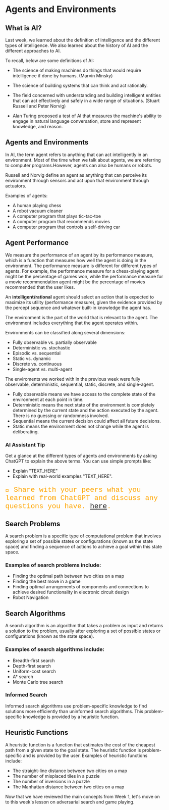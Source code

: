 # Agents and Environments


## What is AI?
Last week, we learned about the definition of intelligence and the different types of intelligence. We also learned about the history of AI and the different approaches to AI.

To recall, below are some definitions of AI:

- The science of making machines do things that would require intelligence if done by humans. (Marvin Minsky)

- The science of building systems that can think and act rationally.

- The field concerned with understanding and building intelligent entities that can act effectively and safely in a wide range of situations. (Stuart Russell and Peter Norvig)


- Alan Turing proposed a test of AI that measures the machine's ability to engage in natural language conversation, store and represent knowledge, and reason.

## Agents and Environments
In AI, the term agent refers to anything that can act intelligently in an environment. Most of the time when we talk about agents, we are referring to computer programs.However, agents can also be humans or robots. 

Russell and Norvig define an agent as anything that can perceive its environment through sensors and act upon that environment through actuators.

Examples of agents:
- A human playing chess
- A robot vacuum cleaner
- A computer program that plays tic-tac-toe
- A computer program that recommends movies
- A computer program that controls a self-driving car

## Agent Performance
We measure the performance of an agent by its performance measure, which is a function that measures how well the agent is doing in the environment. The performance measure is different for different types of agents. For example, the performance measure for a chess-playing agent might be the percentage of games won, while the performance measure for a movie recommendation agent might be the percentage of movies recommended that the user likes.


An **intelligent/rational** agent should select an action that is expected to maximize its utility (performance measure), given the evidence provided by the percept sequence and whatever built-in knowledge the agent has.

The environment is the part of the world that is relevant to the agent. The environment includes everything that the agent operates within.

Environments can be classified along several dimensions:

- Fully observable vs. partially observable
- Deterministic vs. stochastic
- Episodic vs. sequential
- Static vs. dynamic
- Discrete vs. continuous
- Single-agent vs. multi-agent

<aside>

The enviroments we worked with in the previous week were fully observable, deterministic, sequential, static, discrete, and single-agent.

- Fully observable means we have access to the complete state of the environment at each point in time.
- Deterministic means the next state of the environment is completely determined by the current state and the action executed by the agent. There is no guessing or randomness involved.
- Sequential means the current decision could affect all future decisions.
- Static means the environment does not change while the agent is deliberating.

</aside>


### AI Assistant Tip
Get a glance at the different types of agents and environments by asking ChatGPT to explain the above terms. You can use simple prompts like:

- Explain "TEXT_HERE"
- Explain with real-world examples "TEXT_HERE".

<p style=" align:center;font-size:160%;font-family:courier; color:orange;">
  💬 Share with your peers what you learned from ChatGPT and discuss any questions you have. <a target = "_blank" href="https://discord.com/channels/1018949047626760252/1224018834952814602">here</a>.
  </p>

## Search Problems
A search problem is a specific type of computational problem that involves exploring a set of possible states or configurations (known as the state space) and finding a sequence of actions to achieve a goal within this state space.

### Examples of search problems include:

- Finding the optimal path between two cities on a map
- Finding the best move in a game
- Finding optimal arrangements of components and connections to achieve desired functionality in electronic circuit design
- Robot Navigation

## Search Algorithms
A search algorithm is an algorithm that takes a problem as input and returns a solution to the problem, usually after exploring a set of possible states or configurations (known as the state space).

### Examples of search algorithms include:

- Breadth-first search
- Depth-first search
- Uniform-cost search
- A* search
- Monte Carlo tree search

### Informed Search
Informed search algorithms use problem-specific knowledge to find solutions more efficiently than uninformed search algorithms. This problem-specific knowledge is provided by a heuristic function.

## Heuristic Functions
A heuristic function is a function that estimates the cost of the cheapest path from a given state to the goal state. The heuristic function is problem-specific and is provided by the user. Examples of heuristic functions include:

- The straight-line distance between two cities on a map
- The number of misplaced tiles in a puzzle
- The number of inversions in a puzzle
- The Manhattan distance between two cities on a map


Now that we have reviewed the main concepts from Week 1, let's move on to this week's lesson on adversarial search and game playing.

